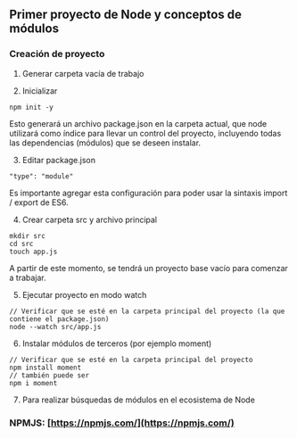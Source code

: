 ## Primer proyecto de Node y conceptos de módulos

### Creación de proyecto

1. Generar carpeta vacía de trabajo

2. Inicializar

```
npm init -y
```
Esto generará un archivo package.json en la carpeta actual, que node utilizará como índice para llevar un control del proyecto, incluyendo todas las dependencias (módulos) que se deseen instalar.

3. Editar package.json

```
"type": "module"
```
Es importante agregar esta configuración para poder usar la sintaxis import / export de ES6.

4. Crear carpeta src y archivo principal
```
mkdir src
cd src
touch app.js
```

A partir de este momento, se tendrá un proyecto base vacío para comenzar a trabajar.

5. Ejecutar proyecto en modo watch
```
// Verificar que se esté en la carpeta principal del proyecto (la que contiene el package.json)
node --watch src/app.js
```

6. Instalar módulos de terceros (por ejemplo moment)
```
// Verificar que se esté en la carpeta principal del proyecto
npm install moment
// también puede ser
npm i moment
```

7. Para realizar búsquedas de módulos en el ecosistema de Node
### NPMJS: [https://npmjs.com/](https://npmjs.com/)